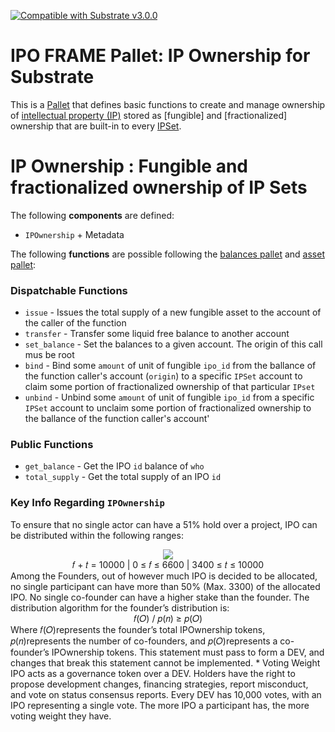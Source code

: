 [![Compatible with Substrate v3.0.0](https://img.shields.io/badge/Substrate-v3.0.0-E6007A)](https://github.com/paritytech/substrate/releases/tag/v3.0.0)

# IPO FRAME Pallet: IP Ownership for Substrate

This is a [Pallet](https://substrate.dev/docs/en/knowledgebase/runtime/pallets) that defines basic functions to create and manage ownership of [intellectual property (IP)](https://en.wikipedia.org/wiki/Intellectual_property) stored as [fungible] and [fractionalized] ownership that are built-in to every [IPSet](../pallet_ips/pallet_ips.md). 

# IP Ownership : Fungible and fractionalized ownership of IP Sets

The following **components** are defined:
* `IPOwnership` + Metadata

The following **functions** are possible following the [balances pallet](https://github.com/paritytech/substrate/tree/master/frame/balances) and [asset pallet](https://github.com/paritytech/substrate/tree/master/frame/assets):

### Dispatchable Functions
* `issue` - Issues the total supply of a new fungible asset to the account of the caller of the function
* `transfer` - Transfer some liquid free balance to another account
* `set_balance` - Set the balances to a given account. The origin of this call mus be root
* `bind` - Bind some `amount` of unit of fungible `ipo_id` from the ballance of the function caller's account (`origin`) to a specific `IPSet` account to claim some portion of fractionalized ownership of that particular `IPset`
* `unbind` - Unbind some `amount` of unit of fungible `ipo_id` from a specific `IPSet` account to unclaim some portion of fractionalized ownership to the ballance of the function caller's account'

### Public Functions
* `get_balance` - Get the IPO `id` balance of `who`
* `total_supply` - Get the total supply of an IPO `id`

### Key Info Regarding `IPOwnership`
To ensure that no single actor can have a 51% hold over a project, IPO can be distributed within the following ranges:
<div align=center>
  <img src="https://i.ibb.co/7NKWDM6/Screen-Shot-2021-08-28-at-5-41-35-PM.png">
</div>
<div align=center>
  𝑓 + 𝑡 = 10000 | 0 ≤ 𝑓 ≤ 6600 | 3400 ≤ 𝑡 ≤ 10000
</div>
Among the Founders, out of however much IPO is decided to be allocated, no single
participant can have more than 50% (Max. 3300) of the allocated IPO. No single
co-founder can have a higher stake than the founder. The distribution algorithm for the
founder’s distribution is:<br>
<div align=center>
  𝑓(𝑂) / 𝑝(𝑛) ≥ 𝑝(𝑂)<br>
</div>
Where 𝑓(𝑂)represents the founder’s total IPOwnership tokens, 𝑝(𝑛)represents the number of
co-founders, and 𝑝(𝑂)represents a co-founder’s IPOwnership tokens. This statement must
pass to form a DEV, and changes that break this statement cannot be implemented.
* Voting Weight
IPO acts as a governance token over a DEV. Holders have the right to propose
development changes, financing strategies, report misconduct, and vote on status consensus reports. Every DEV has 10,000 votes, with an IPO representing a single vote.
The more IPO a participant has, the more voting weight they have.
